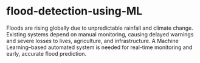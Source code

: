 # flood-detection-using-ML
Floods are rising globally due to unpredictable rainfall and climate change. Existing systems depend on manual monitoring, causing delayed warnings and severe losses to lives, agriculture, and infrastructure. A Machine Learning–based automated system is needed for real-time monitoring and early, accurate flood prediction.
